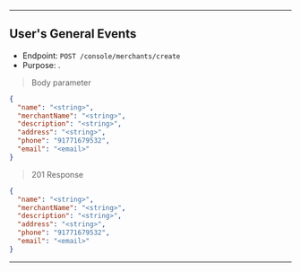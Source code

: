 
----------------------------------------------------------------------------------
## User's General Events
* Endpoint: `POST /console/merchants/create`
* Purpose: .

> Body parameter

```json
{
  "name": "<string>",
  "merchantName": "<string>",
  "description": "<string>",
  "address": "<string>",
  "phone": "91771679532",
  "email": "<email>"
}
```
> 201 Response

```json
{
  "name": "<string>",
  "merchantName": "<string>",
  "description": "<string>",
  "address": "<string>",
  "phone": "91771679532",
  "email": "<email>"
}
```
----------------------------------------------------------------------------------